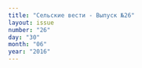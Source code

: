```yaml
---
title: "Сельские вести - Выпуск №26"
layout: issue
number: "26"
day: "30"
month: "06"
year: "2016"
---
```

